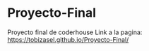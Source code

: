 # Proyecto-Final
Proyecto final de coderhouse
Link a la pagina: https://tobizasel.github.io/Proyecto-Final/
